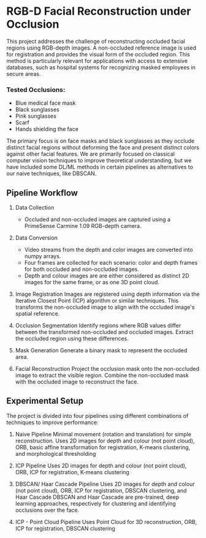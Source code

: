 # RGB-D Facial Reconstruction under Occlusion

This project addresses the challenge of reconstructing occluded facial regions using RGB-depth images. A non-occluded reference image is used for registration and provides the visual form of the occluded region. This method is particularly relevant for applications with access to extensive databases, such as hospital systems for recognizing masked employees in secure areas.

### Tested Occlusions:

- Blue medical face mask
- Black sunglasses
- Pink sunglasses
- Scarf
- Hands shielding the face

The primary focus is on face masks and black sunglasses as they occlude distinct facial regions without deforming the face and present distinct colors against other facial features. We are primarily focused on classical computer vision techniques to improve theoretical understanding, but we have included some DL/ML methods in certain pipelines as alternatives to our naive techniques, like DBSCAN.

## Pipeline Workflow

1) Data Collection
    - Occluded and non-occluded images are captured using a PrimeSense Carmine 1.09 RGB-depth camera.

2) Data Conversion
    - Video streams from the depth and color images are converted into numpy arrays.
    - Four frames are collected for each scenario: color and depth frames for both occluded and non-occluded images.
    - Depth and colour images are are either considered as distinct 2D images for the same frame, or as one 3D point cloud. 

4) Image Registration
    Images are registered using depth information via the Iterative Closest Point (ICP) algorithm or similar techniques.
    This transforms the non-occluded image to align with the occluded image's spatial reference.

5) Occlusion Segmentation
    Identify regions where RGB values differ between the transformed non-occluded and occluded images.
    Extract the occluded region using these differences.

6) Mask Generation
    Generate a binary mask to represent the occluded area.

7) Facial Reconstruction
    Project the occlusion mask onto the non-occluded image to extract the visible region.
    Combine the non-occluded mask with the occluded image to reconstruct the face.


## Experimental Setup

The project is divided into four pipelines using different combinations of techniques to improve performance:

1) Naive Pipeline
    Minimal movement (rotation and translation) for simple reconstruction.
    Uses 2D images for depth and colour (not point cloud), ORB, basic affine transformation for registration, K-means clustering, and morphological thresholding

2) ICP Pipeline
   Uses 2D images for depth and colour (not point cloud), ORB, ICP for registration, K-means clustering

3) DBSCAN/ Haar Cascade Pipeline
   Uses 2D images for depth and colour (not point cloud), ORB, ICP for registration, DBSCAN clustering, and Haar Cascade
   DBSCAN and Haar Cascade are pre-trained, deep learning approaches, respectively for clustering and identifying occlusions over the face.

4) ICP - Point Cloud Pipeline
   Uses Point Cloud for 3D reconstruction, ORB, ICP for registration, DBSCAN clustering 



